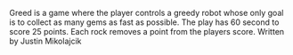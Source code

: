 Greed is a game where the player controls a greedy robot whose only goal is to collect as many gems as fast as possible. 
The play has 60 second to score 25 points. 
Each rock removes a point from the players score.
Written by Justin Mikolajcik
